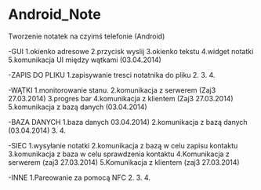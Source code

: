 Android_Note
============

Tworzenie notatek na czyimś telefonie (Android)

-GUI
  1.okienko adresowe
  2.przycisk wyslij
  3.okienko tekstu
  4.widget notatki
  5.komunikacja UI między wątkami (03.04.2014)

-ZAPIS DO PLIKU
  1.zapisywanie tresci notatnika do pliku
  2.
  3.
  4.

-WĄTKI
  1.monitorowanie stanu.
  2.komunikacja z serwerem (Zaj3 27.03.2014)
  3.progres bar
  4.komunikacja z klientem (Zaj3 27.03.2014)
  5.komunikacja z bazą danych (03.04.2014)

-BAZA DANYCH
  1.baza danych 03.04.2014)
  2.komunikacja z bazą danych (03.04.2014)
  3.
  4.

-SIEC
  1.wysyłanie notatki
  2.komunikacja z bazą w celu zapisu kontaktu
  3.komunikacja z baza w celu sprawdzenia kontaktu
  4.Komunikacja z serwerem (zaj3 27.03.2014)
  5.Komunikacja z klientem (zaj3 27.03.2014)

-INNE
  1.Pareowanie za pomocą NFC
  2.
  3.
  4.
